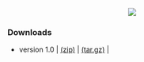 <p align="center"><img src="http://i.imgur.com/mqWvEv1.png" style="border: 0px;"></p>

### Downloads
 - version 1.0 | [(zip)](https://github.com/admiraltoad/ScotchPy/archive/1.0.zip) | [(tar.gz)](https://github.com/admiraltoad/ScotchPy/archive/1.0.tar.gz) |
